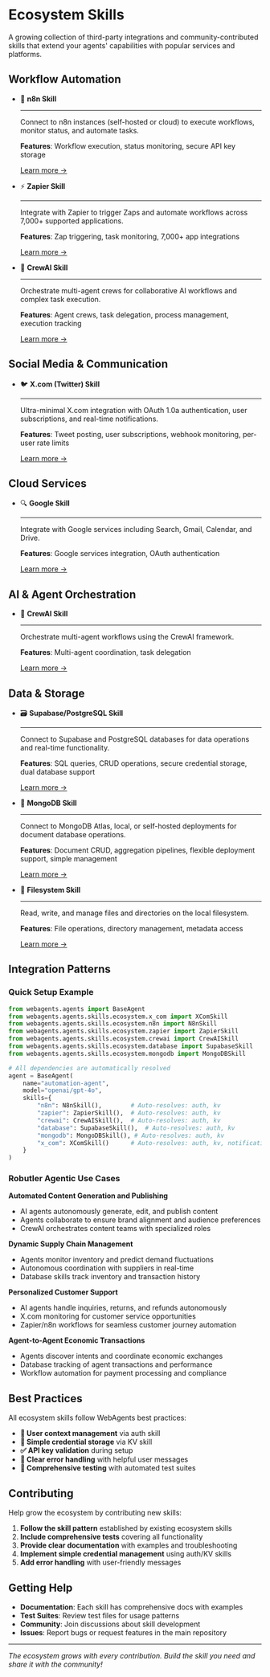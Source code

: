 # Ecosystem Skills

A growing collection of third-party integrations and community-contributed skills that extend your agents' capabilities with popular services and platforms.

## Workflow Automation

<div class="grid cards" markdown>

-   🚀 **n8n Skill**

    ---
    
    Connect to n8n instances (self-hosted or cloud) to execute workflows, monitor status, and automate tasks.
    
    **Features**: Workflow execution, status monitoring, secure API key storage
    
    [Learn more →](n8n.md)

-   ⚡ **Zapier Skill**

    ---
    
    Integrate with Zapier to trigger Zaps and automate workflows across 7,000+ supported applications.
    
    **Features**: Zap triggering, task monitoring, 7,000+ app integrations
    
    [Learn more →](zapier.md)

-   🤖 **CrewAI Skill**

    ---
    
    Orchestrate multi-agent crews for collaborative AI workflows and complex task execution.
    
    **Features**: Agent crews, task delegation, process management, execution tracking
    
    [Learn more →](crewai.md)

</div>

## Social Media & Communication

<div class="grid cards" markdown>

-   🐦 **X.com (Twitter) Skill**

    ---
    
    Ultra-minimal X.com integration with OAuth 1.0a authentication, user subscriptions, and real-time notifications.
    
    **Features**: Tweet posting, user subscriptions, webhook monitoring, per-user rate limits
    
    [Learn more →](x_com.md)

</div>

## Cloud Services

<div class="grid cards" markdown>

-   🔍 **Google Skill**

    ---
    
    Integrate with Google services including Search, Gmail, Calendar, and Drive.
    
    **Features**: Google services integration, OAuth authentication
    
    [Learn more →](google.md)

</div>

## AI & Agent Orchestration

<div class="grid cards" markdown>

-   🤖 **CrewAI Skill**

    ---
    
    Orchestrate multi-agent workflows using the CrewAI framework.
    
    **Features**: Multi-agent coordination, task delegation
    
    [Learn more →](crewai.md)

</div>

## Data & Storage

<div class="grid cards" markdown>

-   🗃️ **Supabase/PostgreSQL Skill**

    ---
    
    Connect to Supabase and PostgreSQL databases for data operations and real-time functionality.
    
    **Features**: SQL queries, CRUD operations, secure credential storage, dual database support
    
    [Learn more →](database.md)

-   📄 **MongoDB Skill**

    ---
    
    Connect to MongoDB Atlas, local, or self-hosted deployments for document database operations.
    
    **Features**: Document CRUD, aggregation pipelines, flexible deployment support, simple management
    
    [Learn more →](mongodb.md)

-   📁 **Filesystem Skill**

    ---
    
    Read, write, and manage files and directories on the local filesystem.
    
    **Features**: File operations, directory management, metadata access
    
    [Learn more →](filesystem.md)

</div>

## Integration Patterns

### Quick Setup Example

```python
from webagents.agents import BaseAgent
from webagents.agents.skills.ecosystem.x_com import XComSkill
from webagents.agents.skills.ecosystem.n8n import N8nSkill
from webagents.agents.skills.ecosystem.zapier import ZapierSkill
from webagents.agents.skills.ecosystem.crewai import CrewAISkill
from webagents.agents.skills.ecosystem.database import SupabaseSkill
from webagents.agents.skills.ecosystem.mongodb import MongoDBSkill

# All dependencies are automatically resolved
agent = BaseAgent(
    name="automation-agent",
    model="openai/gpt-4o",
    skills={
        "n8n": N8nSkill(),        # Auto-resolves: auth, kv
        "zapier": ZapierSkill(),  # Auto-resolves: auth, kv
        "crewai": CrewAISkill(),  # Auto-resolves: auth, kv
        "database": SupabaseSkill(),  # Auto-resolves: auth, kv
        "mongodb": MongoDBSkill(), # Auto-resolves: auth, kv
        "x_com": XComSkill()      # Auto-resolves: auth, kv, notifications
    }
)
```

### Robutler Agentic Use Cases

**Automated Content Generation and Publishing**
- AI agents autonomously generate, edit, and publish content
- Agents collaborate to ensure brand alignment and audience preferences
- CrewAI orchestrates content teams with specialized roles

**Dynamic Supply Chain Management**
- Agents monitor inventory and predict demand fluctuations
- Autonomous coordination with suppliers in real-time
- Database skills track inventory and transaction history

**Personalized Customer Support**
- AI agents handle inquiries, returns, and refunds autonomously
- X.com monitoring for customer service opportunities
- Zapier/n8n workflows for seamless customer journey automation

**Agent-to-Agent Economic Transactions**
- Agents discover intents and coordinate economic exchanges
- Database tracking of agent transactions and performance
- Workflow automation for payment processing and compliance

## Best Practices

All ecosystem skills follow WebAgents best practices:

- **👤 User context management** via auth skill
- **💾 Simple credential storage** via KV skill  
- **✅ API key validation** during setup
- **📝 Clear error handling** with helpful user messages
- **🧪 Comprehensive testing** with automated test suites

## Contributing

Help grow the ecosystem by contributing new skills:

1. **Follow the skill pattern** established by existing ecosystem skills
2. **Include comprehensive tests** covering all functionality
3. **Provide clear documentation** with examples and troubleshooting
4. **Implement simple credential management** using auth/KV skills
5. **Add error handling** with user-friendly messages

## Getting Help

- **Documentation**: Each skill has comprehensive docs with examples
- **Test Suites**: Review test files for usage patterns
- **Community**: Join discussions about skill development
- **Issues**: Report bugs or request features in the main repository

---

*The ecosystem grows with every contribution. Build the skill you need and share it with the community!*

